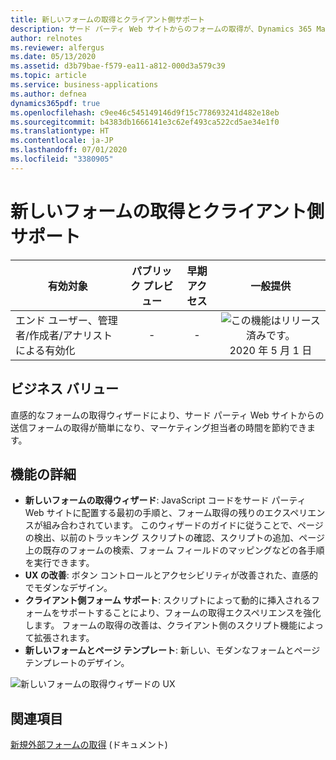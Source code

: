 ```yaml
---
title: 新しいフォームの取得とクライアント側サポート
description: サード パーティ Web サイトからのフォームの取得が、Dynamics 365 Marketing で一般提供されます。
author: relnotes
ms.reviewer: alfergus
ms.date: 05/13/2020
ms.assetid: d3b79bae-f579-ea11-a812-000d3a579c39
ms.topic: article
ms.service: business-applications
ms.author: defnea
dynamics365pdf: true
ms.openlocfilehash: c9ee46c545149146d9f15c778693241d482e18eb
ms.sourcegitcommit: b4383db1666141e3c62ef493ca522cd5ae34e1f0
ms.translationtype: HT
ms.contentlocale: ja-JP
ms.lasthandoff: 07/01/2020
ms.locfileid: "3380905"
---
```

# <a name="new-form-capture-and-client-side-support"></a>新しいフォームの取得とクライアント側サポート


| 有効対象    |  パブリック プレビュー | 早期アクセス | 一般提供 | 
| ---------- | :----------: |:----------: |:----------: |
|エンド ユーザー、管理者/作成者/アナリストによる有効化|-|-| ![この機能はリリース済みです。](/dynamics365-release-plan/media/green-checkmark.png "この機能はリリース済みです。") 2020 年 5 月 1 日|


## <a name="business-value"></a>ビジネス バリュー
<!-- bv start -->
直感的なフォームの取得ウィザードにより、サード パーティ Web サイトからの送信フォームの取得が簡単になり、マーケティング担当者の時間を節約できます。
<!-- bv end -->



## <a name="feature-details"></a>機能の詳細
<!--feature detail start -->
- **新しいフォームの取得ウィザード**: JavaScript コードをサード パーティ Web サイトに配置する最初の手順と、フォーム取得の残りのエクスペリエンスが組み合わされています。 このウィザードのガイドに従うことで、ページの検出、以前のトラッキング スクリプトの確認、スクリプトの追加、ページ上の既存のフォームの検索、フォーム フィールドのマッピングなどの各手順を実行できます。
- **UX の改善**: ボタン コントロールとアクセシビリティが改善された、直感的でモダンなデザイン。 
- **クライアント側フォーム サポート**: スクリプトによって動的に挿入されるフォームをサポートすることにより、フォームの取得エクスペリエンスを強化します。 フォームの取得の改善は、クライアント側のスクリプト機能によって拡張されます。
- **新しいフォームとページ テンプレート**: 新しい、モダンなフォームとページ テンプレートのデザイン。
<!--feature detail end -->

![新しいフォームの取得ウィザードの UX](media/new-form-capture-wizard.jpg "新しいフォームの取得ウィザードの UX")
<!-- Picture 1 -->









## <a name="see-also"></a>関連項目

<!--docs start-->
[新規外部フォームの取得](https://docs.microsoft.com/dynamics365/marketing/embed-forms#capture-a-new-external-form) (ドキュメント)
<!--docs end-->
